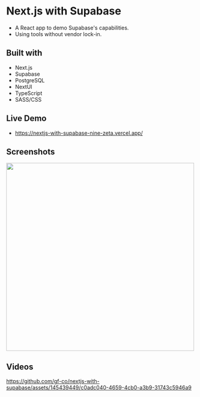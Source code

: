 # Next.js with Supabase

- A React app to demo Supabase's capabilities.
- Using tools without vendor lock-in.

## Built with

- Next.js
- Supabase
- PostgreSQL
- NextUI
- TypeScript
- SASS/CSS

## Live Demo

- https://nextjs-with-supabase-nine-zeta.vercel.app/

## Screenshots

<img src='https://github.com/gf-co/nextjs-with-supabase/assets/145439449/a0825b87-f332-42cd-a79c-dc648308ed7e' height='500'/>

## Videos

https://github.com/gf-co/nextjs-with-supabase/assets/145439449/c0adc040-4659-4cb0-a3b9-31743c5946a9

